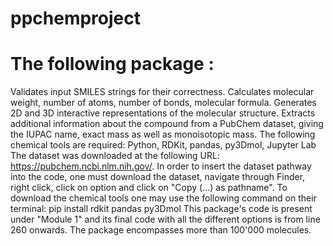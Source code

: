 # ppchemproject
# The following package : 
Validates input SMILES strings for their correctness.
Calculates molecular weight, number of atoms, number of bonds, molecular formula.
Generates 2D and 3D interactive representations of the molecular structure.
Extracts additional information about the compound from a PubChem dataset, giving the IUPAC name, exact mass as well as monoisotopic mass. 
The following chemical tools are required: Python, RDKit, pandas, py3Dmol, Jupyter Lab
The dataset was downloaded at the following URL: https://pubchem.ncbi.nlm.nih.gov/. In order to insert the dataset pathway into the code, one must download the dataset, navigate through Finder, right click, click on option and click on "Copy (...) as pathname". 
To download the chemical tools one may use the following command on their terminal: pip install rdkit pandas py3Dmol
This package's code is present under "Module 1" and its final code with all the different options is from line 260 onwards. The package encompasses more than 100'000 molecules.
